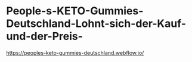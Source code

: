 # People-s-KETO-Gummies-Deutschland-Lohnt-sich-der-Kauf-und-der-Preis-
https://peoples-keto-gummies-deutschland.webflow.io/
